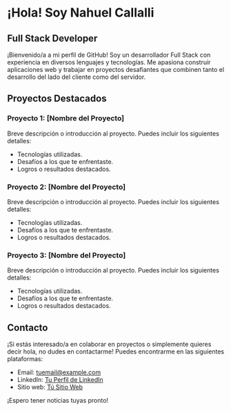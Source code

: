 # ¡Hola! Soy Nahuel Callalli

## Full Stack Developer

¡Bienvenido/a a mi perfil de GitHub! Soy un desarrollador Full Stack con experiencia en diversos lenguajes y tecnologías. Me apasiona construir aplicaciones web y trabajar en proyectos desafiantes que combinen tanto el desarrollo del lado del cliente como del servidor.

## Proyectos Destacados

### Proyecto 1: [Nombre del Proyecto]

Breve descripción o introducción al proyecto. Puedes incluir los siguientes detalles:

- Tecnologías utilizadas.
- Desafíos a los que te enfrentaste.
- Logros o resultados destacados.

### Proyecto 2: [Nombre del Proyecto]

Breve descripción o introducción al proyecto. Puedes incluir los siguientes detalles:

- Tecnologías utilizadas.
- Desafíos a los que te enfrentaste.
- Logros o resultados destacados.

### Proyecto 3: [Nombre del Proyecto]

Breve descripción o introducción al proyecto. Puedes incluir los siguientes detalles:

- Tecnologías utilizadas.
- Desafíos a los que te enfrentaste.
- Logros o resultados destacados.

## Contacto

¡Si estás interesado/a en colaborar en proyectos o simplemente quieres decir hola, no dudes en contactarme! Puedes encontrarme en las siguientes plataformas:

- Email: tuemail@example.com
- LinkedIn: [Tu Perfil de LinkedIn](https://www.linkedin.com/in/tuperfil)
- Sitio web: [Tú Sitio Web](https://www.tusitio.com)

¡Espero tener noticias tuyas pronto!
